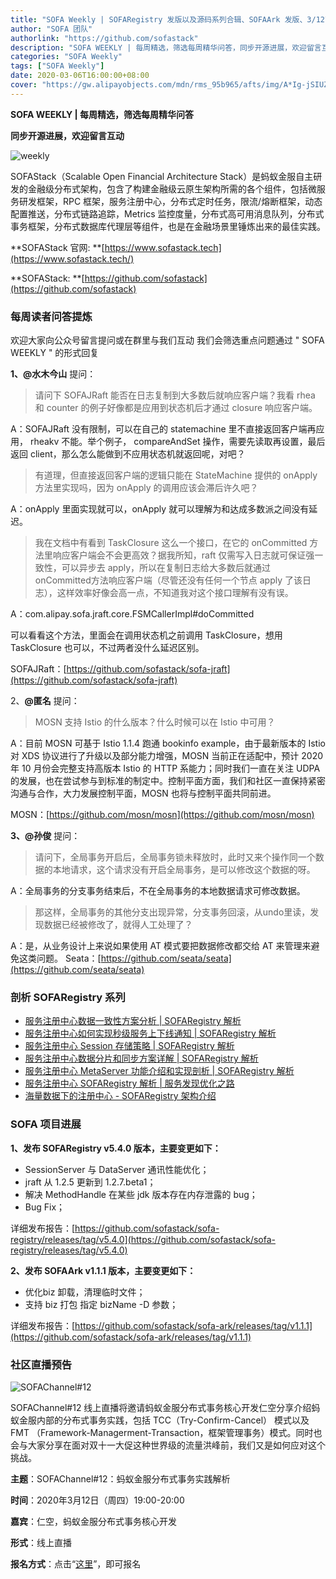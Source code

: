 ```yaml
---
title: "SOFA Weekly | SOFARegistry 发版以及源码系列合辑、SOFAArk 发版、3/12直播预告"
author: "SOFA 团队"
authorlink: "https://github.com/sofastack"
description: "SOFA WEEKLY | 每周精选，筛选每周精华问答，同步开源进展，欢迎留言互动。"
categories: "SOFA Weekly"
tags: ["SOFA Weekly"]
date: 2020-03-06T16:00:00+08:00
cover: "https://gw.alipayobjects.com/mdn/rms_95b965/afts/img/A*Ig-jSIUZWx0AAAAAAAAAAAAAARQnAQ"
---
```


**SOFA WEEKLY | 每周精选，筛选每周精华问答**

**同步开源进展，欢迎留言互动**

![weekly](https://gw.alipayobjects.com/mdn/rms_95b965/afts/img/A*ARgKS6SuU7YAAAAAAAAAAAAAARQnAQ)

SOFAStack（Scalable Open Financial Architecture Stack）是蚂蚁金服自主研发的金融级分布式架构，包含了构建金融级云原生架构所需的各个组件，包括微服务研发框架，RPC 框架，服务注册中心，分布式定时任务，限流/熔断框架，动态配置推送，分布式链路追踪，Metrics 监控度量，分布式高可用消息队列，分布式事务框架，分布式数据库代理层等组件，也是在金融场景里锤炼出来的最佳实践。

**SOFAStack 官网: **[https://www.sofastack.tech](https://www.sofastack.tech/)

**SOFAStack: **[https://github.com/sofastack](https://github.com/sofastack)

### 每周读者问答提炼

欢迎大家向公众号留言提问或在群里与我们互动
我们会筛选重点问题通过 " SOFA WEEKLY " 的形式回复

**1、@水木今山** 提问：

> 请问下 SOFAJRaft 能否在日志复制到大多数后就响应客户端？我看 rhea 和 counter 的例子好像都是应用到状态机后才通过 closure 响应客户端。

A：SOFAJRaft 没有限制，可以在自己的 statemachine 里不直接返回客户端再应用， rheakv 不能。举个例子， compareAndSet 操作，需要先读取再设置，最后返回 client，那么怎么能做到不应用状态机就返回呢，对吧？

> 有道理，但直接返回客户端的逻辑只能在 StateMachine 提供的 onApply 方法里实现吗，因为 onApply 的调用应该会滞后许久吧？

A：onApply 里面实现就可以，onApply 就可以理解为和达成多数派之间没有延迟。

> 我在文档中有看到 TaskClosure 这么一个接口，在它的 onCommitted 方法里响应客户端会不会更高效？据我所知，raft 仅需写入日志就可保证强一致性，可以异步去 apply，所以在复制日志给大多数后就通过 onCommitted方法响应客户端（尽管还没有任何一个节点 apply 了该日志），这样效率好像会高一点，不知道我对这个接口理解有没有误。

A：com.alipay.sofa.jraft.core.FSMCallerImpl#doCommitted

可以看看这个方法，里面会在调用状态机之前调用 TaskClosure，想用 TaskClosure 也可以，不过两者没什么延迟区别。

SOFAJRaft：[https://github.com/sofastack/sofa-jraft](https://github.com/sofastack/sofa-jraft)

2、**@匿名** 提问：

> MOSN 支持 Istio 的什么版本？什么时候可以在 Istio 中可用？

A：目前 MOSN 可基于 Istio 1.1.4 跑通 bookinfo example，由于最新版本的 Istio 对 XDS 协议进行了升级以及部分能力增强，MOSN 当前正在适配中，预计 2020 年 10 月份会完整支持高版本 Istio 的 HTTP 系能力；同时我们一直在关注 UDPA 的发展，也在尝试参与到标准的制定中。控制平面方面，我们和社区一直保持紧密沟通与合作，大力发展控制平面，MOSN 也将与控制平面共同前进。

MOSN：[https://github.com/mosn/mosn](https://github.com/mosn/mosn)

**3、@孙俊** 提问：

> 请问下，全局事务开启后，全局事务锁未释放时，此时又来个操作同一个数据的本地请求，这个请求没有开启全局事务，是可以修改这个数据的呀。

A：全局事务的分支事务结束后，不在全局事务的本地数据请求可修改数据。

> 那这样，全局事务的其他分支出现异常，分支事务回滚，从undo里读，发现数据已经被修改了，就得人工处理了？

A：是，从业务设计上来说如果使用 AT 模式要把数据修改都交给 AT 来管理来避免这类问题。
Seata：[https://github.com/seata/seata](https://github.com/seata/seata)

### 剖析 SOFARegistry 系列

- [服务注册中心数据一致性方案分析 | SOFARegistry 解析](/blog/sofa-registry-data-consistency/)
- [服务注册中心如何实现秒级服务上下线通知 | SOFARegistry 解析](/blog/sofa-registry-service-offline-notification/)
- [服务注册中心 Session 存储策略 | SOFARegistry 解析](/blog/sofa-registry-session-storage/)
- [服务注册中心数据分片和同步方案详解 | SOFARegistry 解析](/blog/sofa-registry-data-fragmentation-synchronization-scheme/)
- [服务注册中心 MetaServer 功能介绍和实现剖析 | SOFARegistry 解析](/blog/sofa-registry-metaserver-function-introduction/)
- [服务注册中心 SOFARegistry 解析 | 服务发现优化之路](/blog/sofa-registry-service-discovery-optimization/)
- [海量数据下的注册中心 - SOFARegistry 架构介绍](/blog/sofa-registry-introduction/)

### SOFA 项目进展

**1、发布 SOFARegistry v5.4.0 版本，主要变更如下：**

- SessionServer 与 DataServer 通讯性能优化；
- jraft 从 1.2.5 更新到 1.2.7.beta1；
- 解决 MethodHandle 在某些 jdk 版本存在内存泄露的 bug；
- Bug Fix；

详细发布报告：[https://github.com/sofastack/sofa-registry/releases/tag/v5.4.0](https://github.com/sofastack/sofa-registry/releases/tag/v5.4.0)

**2、发布 SOFAArk v1.1.1 版本，主要变更如下：**

- 优化biz 卸载，清理临时文件；
- 支持 biz 打包 指定 bizName -D 参数；

详细发布报告：[https://github.com/sofastack/sofa-ark/releases/tag/v1.1.1](https://github.com/sofastack/sofa-ark/releases/tag/v1.1.1)

### 社区直播预告

![SOFAChannel#12](https://cdn.nlark.com/yuque/0/2020/jpeg/226702/1581670095015-cc3cc59c-6f09-43fb-87c2-ce115f0c22a6.jpeg)

SOFAChannel#12 线上直播将邀请蚂蚁金服分布式事务核心开发仁空分享介绍蚂蚁金服内部的分布式事务实践，包括 TCC（Try-Confirm-Cancel） 模式以及 FMT （Framework-Managerment-Transaction，框架管理事务）模式。同时也会与大家分享在面对双十一大促这种世界级的流量洪峰前，我们又是如何应对这个挑战。

**主题**：SOFAChannel#12：蚂蚁金服分布式事务实践解析

**时间**：2020年3月12日（周四）19:00-20:00

**嘉宾**：仁空，蚂蚁金服分布式事务核心开发

**形式**：线上直播

**报名方式**：点击“[这里](https://tech.antfin.com/community/live/1119)”，即可报名

